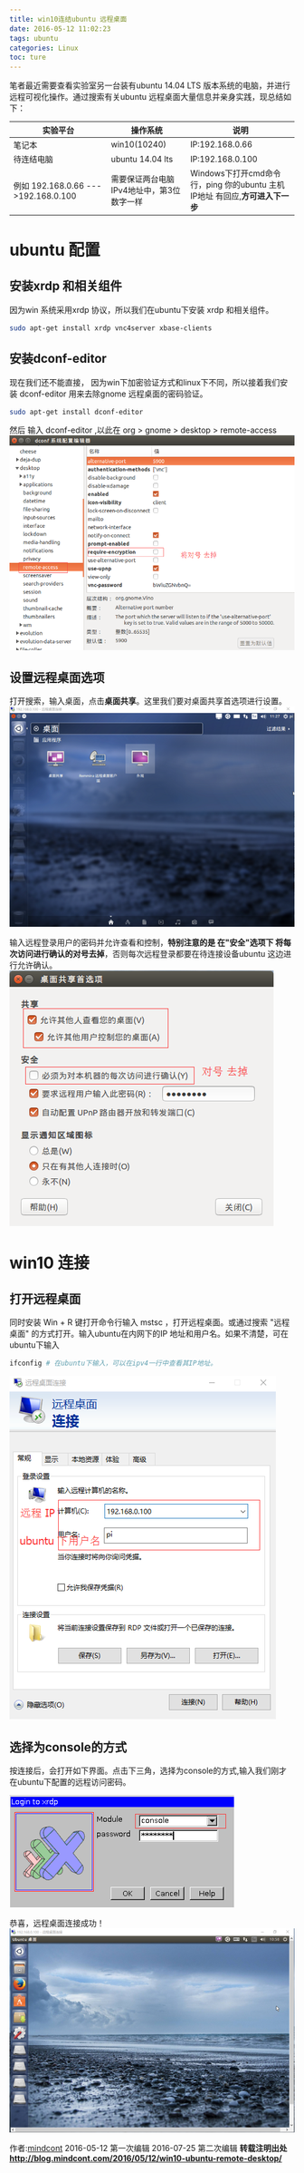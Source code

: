```yaml
---
title: win10连结ubuntu 远程桌面
date: 2016-05-12 11:02:23
tags: ubuntu
categories: Linux
toc: ture
---
```

笔者最近需要查看实验室另一台装有ubuntu 14.04 LTS 版本系统的电脑，并进行远程可视化操作。通过搜索有关ubuntu 远程桌面大量信息并亲身实践，现总结如下：

实验平台 | 操作系统 | 说明 |
--- | --- | --- |
笔记本 | win10(10240) |IP:192.168.0.66
待连结电脑 | ubuntu 14.04 lts |IP:192.168.0.100
例如 192.168.0.66 --->192.168.0.100|需要保证两台电脑IPv4地址中，第3位数字一样 | Windows下打开cmd命令行，ping 你的ubuntu 主机IP地址 有回应,**方可进入下一步**

# ubuntu 配置
## 安装xrdp 和相关组件
因为win 系统采用xrdp 协议，所以我们在ubuntu下安装 xrdp 和相关组件。
```bash
sudo apt-get install xrdp vnc4server xbase-clients
```
## 安装dconf-editor
现在我们还不能直接， 因为win下加密验证方式和linux下不同，所以接着我们安装 dconf-editor 用来去除gnome 远程桌面的密码验证。
```bash
sudo apt-get install dconf-editor
```
然后 输入 dconf-editor ,以此在 org > gnome > desktop > remote-access
![](/images/coding/ubuntu/remote-access/ubuntu-dconf-editor.png)

## 设置远程桌面选项
打开搜索，输入桌面，点击**桌面共享**。这里我们要对桌面共享首选项进行设置。
![](/images/coding/ubuntu/remote-access/ubuntu-share-desktop.png)

输入远程登录用户的密码并允许查看和控制，**特别注意的是 在"安全"选项下 将每次访问进行确认的对号去掉**，否则每次远程登录都要在待连接设备ubuntu 这边进行允许确认。
![](/images/coding/ubuntu/remote-access/ubunt-share-desktop-config.png)

# win10 连接
## 打开远程桌面
同时安装 Win + R 键打开命令行输入 mstsc ，打开远程桌面。或通过搜索 "远程桌面" 的方式打开。输入ubuntu在内网下的IP 地址和用户名。如果不清楚，可在ubuntu下输入
```bash
ifconfig # 在ubuntu下输入，可以在ipv4一行中查看其IP地址。
```
![](/images/coding/ubuntu/remote-access/win-remote-desktop.png)
## 选择为console的方式
按连接后，会打开如下界面。点击下三角，选择为console的方式,输入我们刚才在ubuntu下配置的远程访问密码。

![](/images/coding/ubuntu/remote-access/win-mstsc-xrdp-console.png)

恭喜，远程桌面连接成功！
![](/images/coding/ubuntu/remote-access/ubuntu-remote-desktop.png)

作者:[mindcont](https://github.com/mindcont)  2016-05-12 第一次编辑 2016-07-25 第二次编辑
**转载注明出处 http://blog.mindcont.com/2016/05/12/win10-ubuntu-remote-desktop/**
